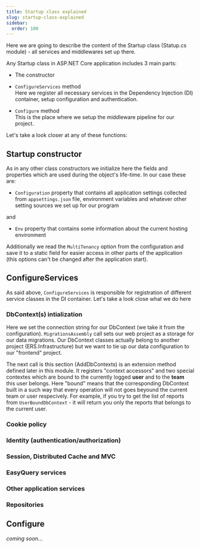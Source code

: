 ```yaml
---
title: Startup class explained
slug: startup-class-explained
sidebar:
  order: 100
---
```


Here we are going to describe the content of the Startup class (Statup.cs module) - all services and middlewares set up there.

Any Startup class in ASP.NET Core application includes 3 main parts:

* The constructor    

* `ConfigureServices` method    
Here we register all necessary services in the Dependency Injection (DI) container, setup configuration and authentication.

* `Configure` method    
This is the place where we setup the middleware pipeline for our project.


Let's take a look closer at any of these functions:

## Startup constructor

As in any other class constructors we initialize here the fields and properties which are used during the object's life-time. In our case these are:

* `Configuration` property that contains all application settings collected from `appsettings.json` file, environment variables and whatever other setting sources we set up for our program

and 
 
*   `Env` property that contains some information about the current hosting environment


Additionally we read the `MultiTenancy` option from the configuration and save it to a static field for easier access in other parts of the application (this options can't be changed after the application start).


## ConfigureServices

As said above, `ConfigureServices` is responsible for registration of different service classes in the DI container. Let's take a look close what we do here

### DbContext(s) intialization

Here we set the connection string for our DbContext (we take it from the configuration). `MigrationsAssembly` call sets our web project as a storage for our data migrations. Our DbContext classes actually belong to another project (ERS.Infrastructure) but we want to tie up our data configuration to our "frontend" project.

The next call is this section (AddDbContexts) is an extension method defined later in this module. It registers "context accessors" and two special contextes which are bound to the currently logged **user** and to the **team** this user belongs. Here "bound" means that the corresponding DbContext built in a such way that every operation will not goes beyound the current team or user respecively. For example, if you try to get the list of reports from `UserBoundDbContext` - it will return you only the reports that belongs to the current user.


### Cookie policy


### Identity (authentication/authorization)


### Session, Distributed Cache and MVC


### EasyQuery services


### Other application services

### Repositories



## Configure

*coming soon...*
